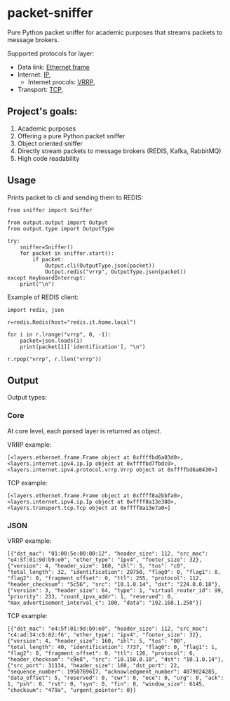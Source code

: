 # packet-sniffer

Pure Python packet sniffer for academic purposes that streams packets to message brokers.

Supported protocols for layer:
- Data link: [Ethernet frame](src/layers/ethernet.frame.py)
- Internet: [IP](src/layers/internet/ipv4/ip.py),
    - Internet procols: [VRRP](src/layers/internet/ipv4/protocol/vrrp.py),
- Transport: [TCP](src/layers/transport/tcp.py),

## Project's goals:
1) Academic purposes
2) Offering a pure Python packet sniffer
3) Object oriented sniffer
4) Directly stream packets to message brokers (REDIS, Kafka, RabbitMQ)
5) High code readability

## Usage
Prints packet to cli and sending them to REDIS:
```
from sniffer import Sniffer

from output.output import Output
from output.type import OutputType

try:
    sniffer=Sniffer()
    for packet in sniffer.start():
        if packet:
            Output.cli(OutputType.json(packet))
            Output.redis("vrrp", OutputType.json(packet))
except KeyboardInterrupt:
    print("\n")
```

Example of REDIS client:
```
import redis, json

r=redis.Redis(host="redis.it.home.local")

for i in r.lrange("vrrp", 0, -1):
    packet=json.loads(i)
    print(packet[1]['identification'], "\n")

r.rpop("vrrp", r.llen("vrrp"))
```

## Output
Output types:

### Core
At core level, each parsed layer is returned as object.

VRRP example:
```
[<layers.ethernet.frame.Frame object at 0xffffbd6a03d0>, <layers.internet.ipv4.ip.Ip object at 0xffffbd7fbdc0>, <layers.internet.ipv4.protocol.vrrp.Vrrp object at 0xffffbd6a0430>]
```

TCP example:
```
[<layers.ethernet.frame.Frame object at 0xffff8a2bbfa0>, <layers.internet.ipv4.ip.Ip object at 0xffff8a13e380>, <layers.transport.tcp.Tcp object at 0xffff8a13e7a0>]
```

### JSON
VRRP example:
```
[{"dst_mac": "01:00:5e:00:00:12", "header_size": 112, "src_mac": "e4:5f:01:9d:b9:e0", "ether_type": "ipv4", "footer_size": 32}, 
{"version": 4, "header_size": 160, "ihl": 5, "tos": "c0", "total_length": 32, "identification": 29750, "flag0": 0, "flag1": 0, "flag2": 0, "fragment_offset": 0, "ttl": 255, "protocol": 112, "header_checksum": "5c56", "src": "10.1.0.14", "dst": "224.0.0.18"},
{"version": 3, "header_size": 64, "type": 1, "virtual_router_id": 99, "priority": 233, "count_ipvx_addr": 1, "reserved": 0, "max_advertisement_interval_c": 100, "data": "192.168.1.250"}]
```

TCP example:
```
[{"dst_mac": "e4:5f:01:9d:b9:e0", "header_size": 112, "src_mac": "c4:ad:34:c5:82:f6", "ether_type": "ipv4", "footer_size": 32},
{"version": 4, "header_size": 160, "ihl": 5, "tos": "00", "total_length": 40, "identification": 7737, "flag0": 0, "flag1": 1, "flag2": 0, "fragment_offset": 0, "ttl": 126, "protocol": 6, "header_checksum": "c9e8", "src": "10.150.0.10", "dst": "10.1.0.14"},
{"src_port": 31134, "header_size": 160, "dst_port": 22, "sequence_number": 1950769617, "acknowledgment_number": 4079024285, "data_offset": 5, "reserved": 0, "cwr": 0, "ece": 0, "urg": 0, "ack": 1, "psh": 0, "rst": 0, "syn": 0, "fin": 0, "window_size": 6145, "checksum": "479a", "urgent_pointer": 0}]
```
